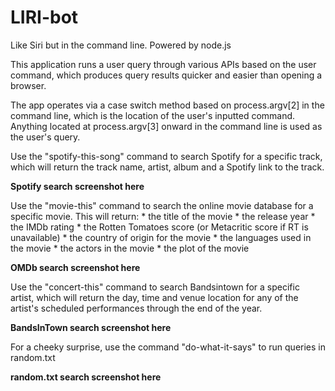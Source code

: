 # LIRI-bot
Like Siri but in the command line. Powered by node.js

This application runs a user query through various APIs based on the user command, which produces query results quicker and easier than opening a browser.

The app operates via a case switch method based on process.argv[2] in the command line, which is the location of the user's inputted command. Anything located at process.argv[3] onward in the command line is used as the user's query.

Use the "spotify-this-song" command to search Spotify for a specific track, which
will return the track name, artist, album and a Spotify link to the track.

**Spotify search screenshot here**

Use the "movie-this" command to search the online movie database for a specific movie.
This will return:
    * the title of the movie
    * the release year
    * the IMDb rating
    * the Rotten Tomatoes score (or Metacritic score if RT is unavailable)
    * the country of origin for the movie
    * the languages used in the movie
    * the actors in the movie
    * the plot of the movie

**OMDb search screenshot here**

Use the "concert-this" command to search Bandsintown for a specific artist, which will return the day, time and venue location for any of the artist's scheduled performances through the end of the year.

**BandsInTown search screenshot here**

For a cheeky surprise, use the command "do-what-it-says" to run queries in random.txt

**random.txt search screenshot here**